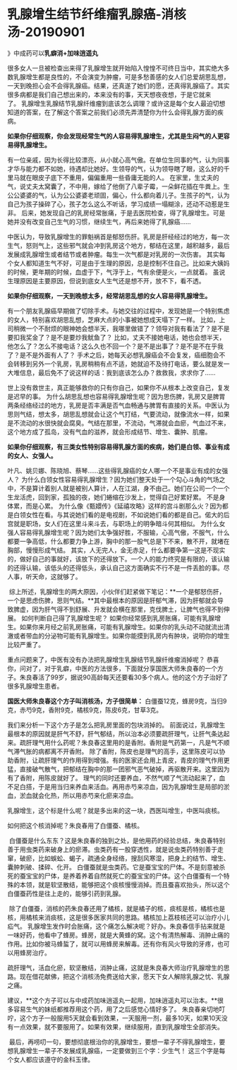 # 乳腺增生结节纤维瘤乳腺癌-消核汤-20190901

》中成药可以**乳癖消+加味逍遥丸**

很多女人一旦被检查出来得了乳腺增生就开始陷入惶惶不可终日当中，其实绝大多数乳腺增生都是良性的，不会演变为肿瘤，可是多愁善感的女人们总爱胡思乱想，一天到晚担心会不会得乳腺癌。结果，还真遂了她们的愿，还真得乳腺癌了。其实很多病都是我们自己想出来的，本来没有的事，天天想夜夜想，于是它就来了。 乳腺增生乳腺结节乳腺纤维瘤到底该怎么调理？或许这是每个女人最迫切想知道的答案，在了解这个答案之前我们必须先弄清楚你为什么会得乳腺方面的疾病。 

**如果你仔细观察，你会发现经常生气的人容易得乳腺增生，尤其是生闷气的人更容易得乳腺增生。**

有一位亲戚，因为长得比较漂亮，从小就心高气傲。在单位生同事的气，认为同事才华与能力都不如她，待遇却比她好。生领导的气，认为领导瞎了眼，这么好的千里马就在眼皮子底下不重用，偏偏重用一些昏庸无能的人。 在家里，生丈夫的气，说丈夫太窝囊了，不中用，嫁给了他倒了八辈子霉，一朵鲜花插在牛粪上。生公公婆婆的气，认为公公婆婆老顽固，偏心，什么都向着儿子。生孩子的气，认为自己为孩子操碎了心，孩子怎么这么不听话，学习成绩一塌糊涂，还动不动惹是生非。 后来，她发现自己的乳房经常胀痛，于是去医院检查，得了乳腺增生。可是她并没有改变自己生气的习惯，继续生气，再后来她得了乳腺癌…… 


中医认为，导致乳腺增生的罪魁祸首是郁怒伤肝。乳房是肝经经过的地方，每一次生气，怒则气上，这些邪气就会冲到乳房这个地方，郁结在这里，越积越多，最后发展成乳腺增生或者结节或者肿瘤。每生一次气都是对乳房的一次伤害。 其实每个女人都知道生气不好，可是由于生理的原因，总是控制不住自己。比如来大姨妈的时候，更年期的时候，血虚于下，气浮于上，气有余便是火，一点就着。 虽说生理原因是主要原因，但说到底女人生气还是想不开，放不下，看不透。 

**如果你仔细观察，一天到晚想太多，经常胡思乱想的女人容易得乳腺增生。** 

有一个朋友乳腺癌早期做了切除手术。与她交往的过程中，发现她是一个特别焦虑的女人，特别喜欢胡思乱想，芝麻大点的小事被她想成天塌下了一样。 比如，上司稍微一个不耐烦的眼神她会想半天，我哪里做错了？领导对我有看法了？是不是要扣我奖金了？是不是要炒我鱿鱼了？ 比如，丈夫不接她电话，她也会想半天，他怎么了？怎么不接电话？这么久也不回一个？是不是出事了？是不是不在乎我了？是不是外面有人了？ 手术之后，她每天必想乳腺癌会不会复发，癌细胞会不会转移到另外一个乳房，乳房稍稍有点不适，她就迫不及待打电话，要么就是发一大堆信息，最后免不了说这样的话：我到底该怎么办？救救我，求求你了……

世上没有救世主，真正能够救你的只有你自己，如果你不从根本上改变自己，复发是迟早的事。 为什么胡思乱想也容易得乳腺增生呢？因为思伤脾，乳房又是脾胃两条经络经过的地方，乳房是否丰满是否气血畅通与脾胃有直接的关系。中医认为思则气结，想太多，胡思乱想就会让这个气打结，气要流动，就像流水一样，如果是不流动的水很快就会腐臭。气结在那里，不流动，气滞就会血瘀，气血过不来，这个地方成了孤岛，没有气血的滋养，就会形成结节、增生、囊肿、肌瘤。 

**如果你仔细观察，有三类女性特别容易得乳腺方面的疾病，她们是白领、事业有成的女人、女强人。** 

叶凡、姚贝娜、陈晓旭、蔡琴……这些得乳腺癌的女人哪一个不是事业有成的女强人？ 为什么白领女性容易得乳腺增生？因为她们整天处于一个勾心斗角的气场之中，不是算计着别人就是被别人算计，人在江湖，身不由己。她们在公司一个一个生龙活虎，回到家，孤独的夜，她们蜷缩在沙发上，觉得自己好累好累。 不是身体累，而是心累。 为什么像《甄嬛传》《延禧攻略》这样的宫斗剧那么火？因为都是白领女性在看。与其说她们看的是电视剧，不如说她们看的都是自己。偌大的后宫就是职场，女人们在这里斗来斗去，与职场上的明争暗斗何其相似。 为什么女强人容易得乳腺增生呢？因为她们太争强好胜，不服输，心高气傲，不服气，什么都要一争高低，什么都要力争上游，胸中的那一股气总是下不来，散不开，就堵在胸部，慢慢形成气结。 其实，人无完人，金无赤足，什么都要争第一这是不现实的，做好自己的事就好，该放下的还得放下。一个人的能力终究是有限的，该认输的还得认输，该低头的还得低头，承认自己这方面确实不行不是一件丢脸的事。尽人事，听天命，这就够了。

 综上所述，乳腺增生的两大原因，小伙伴们赶紧做下笔记：**一个是郁怒伤肝，一个是思虑伤脾，思则气结。**其中最根本的原因是肝郁气滞，因为肝郁就会导致脾虚，因为肝气得不到舒展、升发就会横在那里，克伐脾土，让脾气也得不到伸展。 如何判断自己得了乳腺增生呢？ 如果你经常感到乳房胀痛，可能有乳腺增生。如果你来月经之前乳房胀痛，可能有乳腺增生。如果你的乳头动不动就流出清澈或者带血的分泌物可能有乳腺增生。如果你能摸到乳房内有肿块，说明你的增生比较严重了。 

重点问题来了，中医有没有办法把乳腺增生乳腺结节乳腺纤维瘤消掉呢？ 恭喜你，问对了，对于乳癖，中医的方法很多，下面就分享国医大师朱良春的一个方子。朱良春活了99岁，据说90高龄每天还要看30多个病人。他的这个方子治好了很多乳腺增生患者。 

**国医大师朱良春这个方子叫消核汤，方子很简单：** 白僵蚕12克，蜂房9克，当归9克，赤芍9克，香附9克，橘核9克，陈皮6克，甘草3克。 

我们来分析一下这个方子是怎么把乳房里面的包块消掉的。 前面说过，乳腺增生最根本的原因就是肝气不舒，肝气郁结，所以治本必须要疏肝理气，让肝气条达起来。疏肝理气用什么药呢？朱良春这里用的是香附。香附是气药第一，凡是气不顺气滞气胀的病都离不开香附。 除了香附，陈皮也是理气的高手，这里陈皮可以协助香附，让疏肝理气的作用得到增强。有的医家还会用上青皮，青皮的理气作用更猛，直接破气散气，把郁结在胸中的那一团邪气恶气破掉，再驱散开来。这里因为有了香附，用陈皮就好了。 理气的同时还要养血，不然气顺了气流动起来了，血不足白搭，于是用当归来养血来活血。再用赤芍来凉血，因为乳腺增生是局部的淤血，淤血就会化热，所以用赤芍来化瘀来凉血。 

乳腺增生，这个标是什么呢？就是多出来的这一块，西医叫增生，中医叫痰核。

如何把这个核消掉呢？朱良春用了白僵蚕、橘核。

 白僵蚕是什么东东？这是朱良春的独到之处，是他用药的经验总结，朱良春特别善于用虫类药来破身上的瘀滞。虫类药有一股穿透性，就是说虫类药特别善于走窜，破瘀，比如蜈蚣、蝎子，疏通全身经络，搜刮风寒湿，把身上的结节、增生、囊肿刺破、揉碎、化开。 白僵蚕就是虫类药。它是蚕宝宝的尸体。不是刻意被杀死的蚕宝宝的尸体，是养着养着自然就死亡的蚕宝宝的尸体。这个白僵蚕有一个特殊的本领，就是软坚散结，能够把这个痰核慢慢消掉。而且蚕喜欢抬头，所以这个白僵蚕药性是往上走的，能够引药到乳腺。

 除了白僵蚕，消核的药朱良春还用了橘核，就是橘子的核，痰核是核，橘核也是核，用橘核来消痰核，这是很多医家共同的思路。橘核加上荔枝核还可以治疗小儿疝气。 乳腺增生发作时会胀痛，这个痛怎么解决呢？好办。朱良春信手拈来就是一味好药，他看中了蜂房。蜂房，就是大黄蜂的窝。这个有清热解毒、消肿止痛的作用。比如你被马蜂蜇了，就可以用蜂房来解毒。还有你有风火导致的牙疼，也可以用蜂房治疗。 

疏肝理气，活血化瘀，软坚散结，消肿止痛，这就是朱良春大师治疗乳腺增生的思路。现在借花献佛，把这个消核汤免费送给大家，愿天下女人解除乳腺之忧、乳腺之痛。 

建议，**这个方子可以与中成药加味逍遥丸一起用，加味逍遥丸可以治本。**很多容易生气的妹纸都推荐用这个药，用了之后感觉心情好多了。 朱良春亲切地叮咛，这个方子一般服用5天就会看到效果，一天服用一剂，最多10天，如果10天没有一点效果，就不要服用了。如果有效果，继续服用，直到乳腺增生全部消失。

 最后，再唠叨一句，要想彻底根治你的乳腺增生，要想一辈子不得乳腺增生，要想乳腺增生一辈子不发展成乳腺癌，一定要做到三个字：少生气！ 这三个字是每个女人都应该遵守的金科玉律。
